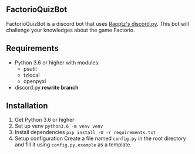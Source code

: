 ## FactorioQuizBot
FactorioQuizBot is a discord bot that uses [Rapptz's discord.py](https://github.com/Rapptz/discord.py). This bot will challenge your knowledges about the game Factorio.

## Requirements
* Python 3.6 or higher with modules:
    * psutil
    * tzlocal
    * openpyxl
* discord.py **rewrite branch**

## Installation
1. Get Python 3.6 or higher
2. Set up venv
`python3.6 -m venv venv`
3. Install dependencies
`pip install -U -r requirements.txt`
4. Setup configuration
Create a file named `config.py` in the root directory and fill it using `config.py.example` as a template.